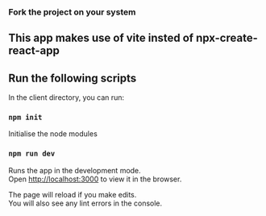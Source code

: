 ### Fork the project on your system

## This app makes use of vite insted of npx-create-react-app

## Run the following scripts

In the client directory, you can run:

### `npm init`

Initialise the node modules

### `npm run dev`

Runs the app in the development mode.\
Open [http://localhost:3000](http://localhost:3000) to view it in the browser.

The page will reload if you make edits.\
You will also see any lint errors in the console.